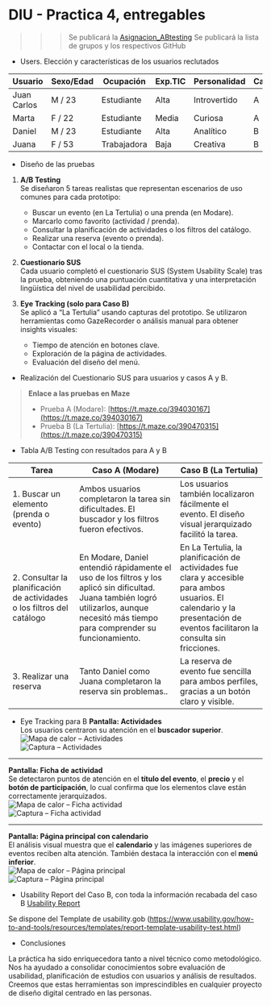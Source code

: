 # DIU - Practica 4, entregables

>>> Se publicará la [Asignacion_ABtesting](https://github.com/mgea/DIU/blob/master/P4/Asignacion_ABtesting.pdf)
>>> Se publicará la lista de grupos y los respectivos GitHub

- Users. Elección y características de los usuarios reclutados

| Usuario     | Sexo/Edad | Ocupación   | Exp.TIC | Personalidad | Caso |
|-------------|-----------|-------------|---------|--------------|------|
| Juan Carlos | M / 23    | Estudiante  | Alta    | Introvertido | A    |
| Marta       | F / 22    | Estudiante  | Media   | Curiosa      | A    |
| Daniel      | M / 23    | Estudiante  | Alta    | Analítico    | B    |
| Juana       | F / 53    | Trabajadora | Baja    | Creativa     | B    |

- Diseño de las pruebas

1. **A/B Testing**  
   Se diseñaron 5 tareas realistas que representan escenarios de uso comunes para cada prototipo:

   - Buscar un evento (en La Tertulia) o una prenda (en Modare).
   - Marcarlo como favorito (actividad / prenda).
   - Consultar la planificación de actividades o los filtros del catálogo.
   - Realizar una reserva (evento o prenda).
   - Contactar con el local o la tienda.

2. **Cuestionario SUS**  
   Cada usuario completó el cuestionario SUS (System Usability Scale) tras la prueba, obteniendo una puntuación cuantitativa y una interpretación lingüística del nivel de usabilidad percibido.

3. **Eye Tracking (solo para Caso B)**  
   Se aplicó a “La Tertulia” usando capturas del prototipo. Se utilizaron herramientas como GazeRecorder o análisis manual para obtener insights visuales:
   - Tiempo de atención en botones clave.
   - Exploración de la página de actividades.
   - Evaluación del diseño del menú.

- Realización del Cuestionario SUS para usuarios y casos A y B.

> **Enlace a las pruebas en Maze**  
> - Prueba A (Modare): [https://t.maze.co/394030167](https://t.maze.co/394030167)  
> - Prueba B (La Tertulia): [https://t.maze.co/390470315](https://t.maze.co/390470315)

- Tabla A/B Testing con resultados para A y B

| Tarea                                           | Caso A (Modare)                           | Caso B (La Tertulia)                      |
|------------------------------------------------|-------------------------------------------|-------------------------------------------|
| 1. Buscar un elemento (prenda o evento)        | Ambos usuarios completaron la tarea sin dificultades. El buscador y los filtros fueron efectivos. | Los usuarios también localizaron fácilmente el evento. El diseño visual jerarquizado facilitó la tarea. |
| 2. Consultar la planificación de actividades o los filtros del catálogo | En Modare, Daniel entendió rápidamente el uso de los filtros y los aplicó sin dificultad. Juana también logró utilizarlos, aunque necesitó más tiempo para comprender su funcionamiento. | En La Tertulia, la planificación de actividades fue clara y accesible para ambos usuarios. El calendario y la presentación de eventos facilitaron la consulta sin fricciones. |
| 3. Realizar una reserva | Tanto Daniel como Juana completaron la reserva sin problemas.. | La reserva de evento fue sencilla para ambos perfiles, gracias a un botón claro y visible. |



- Eye Tracking para B
**Pantalla: Actividades**  
Los usuarios centraron su atención en el **buscador superior**. 
![Mapa de calor – Actividades](mapa-calor-1.png)  
![Captura – Actividades](Actividades.png)

---

**Pantalla: Ficha de actividad**  
Se detectaron puntos de atención en el **título del evento**, el **precio** y el **botón de participación**, lo cual confirma que los elementos clave están correctamente jerarquizados.  
![Mapa de calor – Ficha actividad](mapa-calor-2.png)  
![Captura – Ficha actividad](Actividad.png)

---

**Pantalla: Página principal con calendario**  
El análisis visual muestra que el **calendario** y las imágenes superiores de eventos reciben alta atención. También destaca la interacción con el **menú inferior**.  
![Mapa de calor – Página principal](mapa-calor-3.png)  
![Captura – Página principal](PaginaPrincipal.png)


- Usability Report del Caso B, con toda la información recabada del caso B
[Usability Report](Usability-Report.md)


Se dispone del Template de usability.gob (https://www.usability.gov/how-to-and-tools/resources/templates/report-template-usability-test.html) 
- Conclusiones

La práctica ha sido enriquecedora tanto a nivel técnico como metodológico. Nos ha ayudado a consolidar conocimientos sobre evaluación de usabilidad, planificación de estudios con usuarios y análisis de resultados. Creemos que estas herramientas son imprescindibles en cualquier proyecto de diseño digital centrado en las personas.





